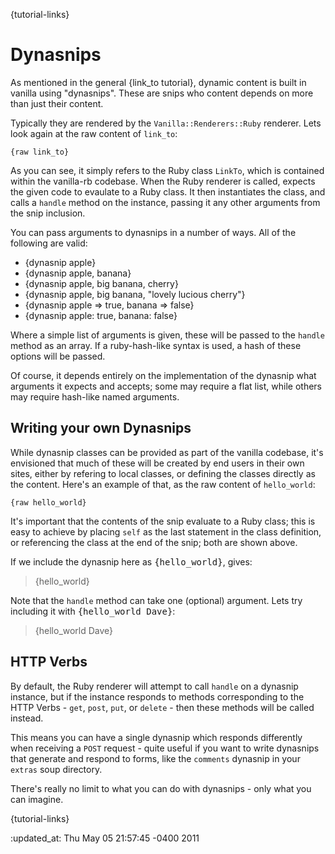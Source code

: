 {tutorial-links}

Dynasnips
=========

As mentioned in the general {link_to tutorial}, dynamic content is built in vanilla using "dynasnips". These are snips who content depends on more than just their content.

Typically they are rendered by the `Vanilla::Renderers::Ruby` renderer. Lets look again at the raw content of `link_to`:

    {raw link_to}

As you can see, it simply refers to the Ruby class `LinkTo`, which is contained within the vanilla-rb codebase. When the Ruby renderer is called, expects the given code to evaulate to a Ruby class. It then instantiates the class, and calls a `handle` method on the instance, passing it any other arguments from the snip inclusion.

You can pass arguments to dynasnips in a number of ways. All of the following are valid:

* &#123;dynasnip apple&#125;
* &#123;dynasnip apple, banana&#125;
* &#123;dynasnip apple, big banana, cherry&#125;
* &#123;dynasnip apple, big banana, "lovely lucious cherry"&#125;
* &#123;dynasnip apple => true, banana => false&#125;
* &#123;dynasnip apple: true, banana: false&#125;

Where a simple list of arguments is given, these will be passed to the `handle` method as an array. If a ruby-hash-like syntax is used, a hash of these options will be passed.

Of course, it depends entirely on the implementation of the dynasnip what arguments it expects and accepts; some may require a flat list, while others may require hash-like named arguments.


Writing your own Dynasnips
--------------------------

While dynasnip classes can be provided as part of the vanilla codebase, it's envisioned that much of these will be created by end users in their own sites, either by refering to local classes, or defining the classes directly as the content. Here's an example of that, as the raw content of `hello_world`:

    {raw hello_world}

It's important that the contents of the snip evaluate to a Ruby class; this is easy to achieve by placing `self` as the last statement in the class definition, or referencing the class at the end of the snip; both are shown above.

If we include the dynasnip here as <tt>&#123;hello\_world&#125;</tt>, gives:

> {hello_world}

Note that the `handle` method can take one (optional) argument. Lets try including it with <tt>&#123;hello\_world Dave&#125;</tt>:

> {hello_world Dave}


HTTP Verbs
----------

By default, the Ruby renderer will attempt to call `handle` on a dynasnip instance, but if the instance responds to methods corresponding to the HTTP Verbs - `get`, `post`, `put`, or `delete` - then these methods will be called instead.

This means you can have a single dynasnip which responds differently when receiving a `POST` request - quite useful if you want to write dynasnips that generate and respond to forms, like the `comments` dynasnip in your `extras` soup directory.

There's really no limit to what you can do with dynasnips - only what you can imagine.


{tutorial-links}

:updated_at: Thu May 05 21:57:45 -0400 2011
